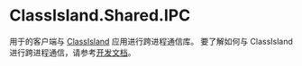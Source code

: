 # ClassIsland.Shared.IPC

用于的客户端与 [ClassIsland] 应用进行跨进程通信库。 要了解如何与 ClassIsland
进行跨进程通信，请参考[开发文档](https://docs.classisland.tech/dev/)。

[ClassIsland]: https://github.com/ClassIsland/ClassIsland